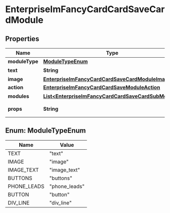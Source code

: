 # EnterpriseImFancyCardCardSaveCardModule

## Properties
Name | Type | Description | Notes
------------ | ------------- | ------------- | -------------
**moduleType** | [**ModuleTypeEnum**](#ModuleTypeEnum) |  | 
**text** | **String** | 文本 |  [optional]
**image** | [**EnterpriseImFancyCardCardSaveCardModuleImage**](EnterpriseImFancyCardCardSaveCardModuleImage.md) |  |  [optional]
**action** | [**EnterpriseImFancyCardCardSaveModuleAction**](EnterpriseImFancyCardCardSaveModuleAction.md) |  |  [optional]
**modules** | [**List&lt;EnterpriseImFancyCardCardSaveCardSubModule&gt;**](EnterpriseImFancyCardCardSaveCardSubModule.md) | 子模块 |  [optional]
**props** | **String** | 卡片属性 json string |  [optional]

<a name="ModuleTypeEnum"></a>
## Enum: ModuleTypeEnum
Name | Value
---- | -----
TEXT | &quot;text&quot;
IMAGE | &quot;image&quot;
IMAGE_TEXT | &quot;image_text&quot;
BUTTONS | &quot;buttons&quot;
PHONE_LEADS | &quot;phone_leads&quot;
BUTTON | &quot;button&quot;
DIV_LINE | &quot;div_line&quot;
